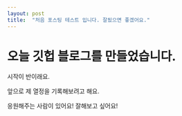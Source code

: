 ```yaml
---
layout: post
title:  "처음 포스팅 테스트 입니다. 잘됬으면 좋겠어요."
---
```


# 오늘 깃헙 블로그를 만들었습니다.

시작이 반이래요.

앞으로 제 열정을 기록해보려고 해요.

응원해주는 사람이 있어요! 잘해보고 싶어요!

